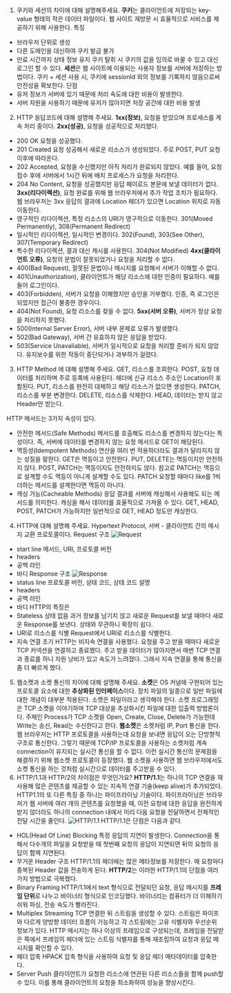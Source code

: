 1. 쿠키와 세션의 차이에 대해 설명해주세요.
**쿠키**는 클라이언트에 저장되는 key-value 형태의 작은 데이터 파일이다. 웹 사이트 재방문 시 효율적으로 서비스를 제공하기 위해 사용한다.
특징
- 브라우저 단위로 생성
- 다른 도메인을 대신하여 쿠키 발급 불가
- 만료 시간까지 상태 정보 유지
쿠키 탈취 시 쿠키의 값을 임의로 바꿀 수 있고 대신 로그인 할 수 있다.
**세션**은 웹 사이트에 이용되는 사용자 정보를 서버에 저장하는 방법이다. 쿠키 + 세션 사용 시, 쿠키에 sessionId 외의 정보를 기록하지 않음으로써 안전성을 확보한다.
단점
- 유저 정보가 서버에 있기 때문에 처리 속도에 대한 비용이 발생한다.
- 서버 자원을 사용하기 때문에 유저가 많아지면 저장 공간에 대한 비용 발생
2. HTTP 응답코드에 대해 설명해 주세요.
**1xx(정보)**, 요청을 받았으며 프로세스를 계속 처리 중이다.
**2xx(성공)**, 요청을 성공적으로 처리했다.
- 200 OK 요청을 성공했다.
- 201 Created 요청 성공해서 새로운 리소스가 생성되었다. 주로 POST, PUT 요청 이후에 따라온다.
- 202 Accepted, 요청을 수신했지만 아직 처리가 완료되지 않았다. 예를 들어, 요청 접수 후에 서버에서 1시간 뒤에 배치 프로세스가 요청을 처리한다.
- 204 No Content, 요청을 성공했지만 응답 페이로드 본문에 보낼 데이터가 없다.
**3xx(리다이렉션)**, 요청 완료를 위해 웹 브라우저에서 추가 작업 조치가 필요하다. 웹 브라우저는 3xx 응답의 결과에 Location 헤더가 있으면 Location 위치로 자동 이동한다. 
- 영구적인 리다이렉션, 특정 리소스의 URI가 영구적으로 이동한다. 301(Moved Permanently), 308(Permanent Redirect)
- 일시적인 리다이렉션, 일시적인 변경이다. 302(Found), 303(See Other), 307(Temporary Redirect)
- 특수한 리다이렉션, 결과 대신 캐시를 사용한다. 304(Not Modified)
**4xx(클라이언트 오류)**, 요청의 문법이 잘못되었거나 요청을 처리할 수 없다.
- 400(Bad Request), 잘못된 문법이나 메시지를 요청해서 서버가 이해할 수 없다.
- 401(Unauthorization), 클라이언트가 해당 리소스에 대한 인증이 필요하다. 예를 들어 로그인이다.
- 403(Forbidden), 서버가 요청을 이해했지만 승인을 거부했다. 인증, 즉 로그인은 되었지만
접근이 불충한 경우이다.
- 404(Not Found), 요청 리소스를 찾을 수 없다.
**5xx(서버 오류)**, 서버가 정상 요청을 처리하지 못했다.
- 500(Internal Server Error), 서버 내부 문제로 오류가 발생했다.
- 502(Bad Gateway), 서버 간 유효하지 않은 응답을 받았다.
- 503(Service Unavaliable), 서버가 일시적으로 요청을 처리할 준비가 되지 않았다. 유지보수를 위한 작동이 중단되거나 과부하가 걸렸다.
3. HTTP Method 에 대해 설명해 주세요.
GET, 리소스를 조회한다.
POST, 요청 데이터를 처리하며 주로 등록에 사용된다. 헤더에 신규 리소스 주소인 Location이 포함된다.
PUT, 리소스를 완전히 대체하고 해당 리소스가 없으면 생성한다.
PATCH, 리소스를 부분 변경한다.
DELETE, 리소스를 삭제한다.
HEAD, 데이터는 받지 않고 Header만 받는다.

HTTP 메서드는 3가지 속성이 있다. 
- 안전한 메서드(Safe Methods)
메서드를 호출해도 리소스를 변경하지 않는다는 특성이다. 즉, 서버에 데이터를 변경하지 않는 요청 메서드로 GET이 해당된다.
- 멱등성(Idempotent Methods)
연산을 여러 번 적용하더라도 결과가 달라지지 않는 성질을 말한다.
GET은 멱등이고 안전한다.
PUT, DELETE는 멱등이지만 안전하지 않다.
POST, PATCH는 멱등이지도 안전하지도 않다.
참고로 PATCH는 멱등으로 설계할 수도 멱등이 아니게 설계할 수도 있다. PATCH 요청할 때마다 like를 1씩 더하는 메서드를 설계한다면 멱등이 아니다.
- 캐싱 가능(Cacheable Methods)
응답 결과를 서버에 캐싱해서 사용해도 되는 메서드를 의미한다. 캐싱을 해서 데이터를 효율적으로 가져올 수 있다. GET, HEAD, POST, PATCH가 가능하지만 일반적으로 GET, HEAD 정도만 캐싱한다.
4. HTTP에 대해 설명해 주세요.
Hypertext Protocol, 서버 - 클라이언트 간의 메시지 교환 프로토콜이다.
Request 구조
![Request](https://github.com/heenahan/tech-interview/assets/83766322/17a968fd-9103-4ed0-ac0e-22ace49a7c77)
- start line 
메서드, URI, 프로토콜 버전
- headers
- 공백 라인
- 바디
Response 구조
![Response](https://github.com/heenahan/tech-interview/assets/83766322/b4a36997-144f-440a-808c-2695cb4489f4)
- status line
프로토콜 버전, 상태 코드, 상태 코드 설명
- headers
- 공백 라인
- 바디
HTTP의 특징은 
- Stateless 상태 없음
과거 정보를 남기지 않고 새로운 Request를 보낼 때마다 새로운 Response를 보낸다. 상태와 무관하니 확장이 쉽다.
- URI로 리소스를 식별
Request에서 URI로 리소스를 식별한다.
- 지속 연결
초기 HTTP는 비지속 연결을 사용했다. 요청을 주고 받을 때마다 새로운 TCP 커넥션을 연결하고 종료했다.
주고 받을 데이터가 많아지면서 매번 TCP 연결과 종료를 하니 자원 낭비가 있고 속도가 느려졌다. 그래서 지속 연결을 통해 통신을 좀 더 빠르게 했다. 
5. 웹소켓과 소켓 통신의 차이에 대해 설명해 주세요.
**소켓**은 OS 커널에 구현되어 있는 프로토콜 요소에 대한 **추상화된 인터페이스**이다. 장치 파일의 일종으로 일반 파일에 대한 개념이 대부분 적용된다. 소켓은 파일이라고 생각해야 한다.
소켓 프로그래밍은 TCP 소켓을 이야기하며 TCP 대상을 추상화시킨 파일에 대한 입출력 방법론이다. 주체인 Process가 TCP 소켓을 Open, Create, Close, Delete가 가능한데 Write는 송신,  Read는 수신한다고 한다.
**웹소켓**은 소켓처럼 IP, Port 통신을 한다. 웹 브라우저는 HTTP 프로토콜을 사용하는데 요청을 보내면 응답이 오는 단방향적 구조로 통신한다. 그렇기 때문에 TCP/IP 프로토콜을 사용하는 소켓처럼 계속 connection이 유지되는 실시간 통신을 할 수 없다. 이런 실시간 통신의 문제점을 해결하기 위해 웹소켓 프로토콜이 등장했다. 웹 소켓을 사용하면 웹 브라우저에서도 소켓 통신을 하는 것처럼 실시간으로 데이터를 주고받을 수 있다.
6. HTTP/1.1과 HTTP/2의 차이점은 무엇인가요?
**HTTP/1.1**는 하나의 TCP 연결을 재사용해 많은 콘텐츠를 제공할 수 있는 지속적 연결 기술(keep alive)가 추가되었다.
HTTP1.1의 또 다른 특징 중 하나는 파이프라이닝 기술이다. 파이프라이닝은 브라우저가 웹 서버에 여러 개의 콘텐츠를 요청했을 때, 이전 요청에 대한 응답을 완전하게 받지 않더라도 하나의 connection 내에서 미리 다음 요청을 전달하면서 전체적인 전달 시간을 줄인다.
![HTTP/1.1](https://github.com/heenahan/tech-interview/assets/83766322/2c4e054a-863a-4105-8c90-181925800097)
HTTP/1.1은 단점은 다음과 같다.
- HOL(Head Of Line) Blocking 
특정 응답의 지연이 발생한다. Connection을 통해서 다수개의 파일을 요청받을 때 첫번째 요청의 응답이 지연되면 뒤의 요청의 응답이 함께 지연된다.
- 무거운 Header 구조
HTTP/1.1의 헤더에는 많은 메타정보를 저장한다. 매 요청마다 중복된 Header 값을 전송하게 된다.
**HTTP/2**는 이러한 HTTP/1.1의 단점을 여러가지 방법으로 극복했다.
- Binary Framing
HTTP/1.1에서 text 형식으로 전달되던 요청, 응답 메시지를 **프레임 단위**로 나누고 바이너리 형식으로 인코딩했다. 바이너리는 컴퓨터가 더 이해하기 쉬워 파싱, 전송 속도가 빨라진다.
- Multiplex Streaming
TCP 연결한 뒤 스트림을 생성할 수 있다. 스트림은 파이프와 다르게 양방향 데이터 흐름이 가능하고 각 스트림에는 고유 식별자와 우선순위 정보가 있다. 
HTTP 메시지는 하나 이상의 프레임으로 구성되는데, 프레임을 전달받은 쪽에서 프레임의 헤더에 있는 스트림 식별자를 통해 재조립하여 요청과 응답 메시지를 확인할 수 있다.
- 헤더 압축 
HPACK 압축 형식을 사용하여 요청 및 응답 헤더 메타데이터를 압축한다.
- Server Push
클라이언트가 요청한 리소스에 연관된 다른 리소스들을 함께 push할 수 있다. 이를 통해 클라이언트의 요청을 최소화하여 성능을 향상시킨다.
